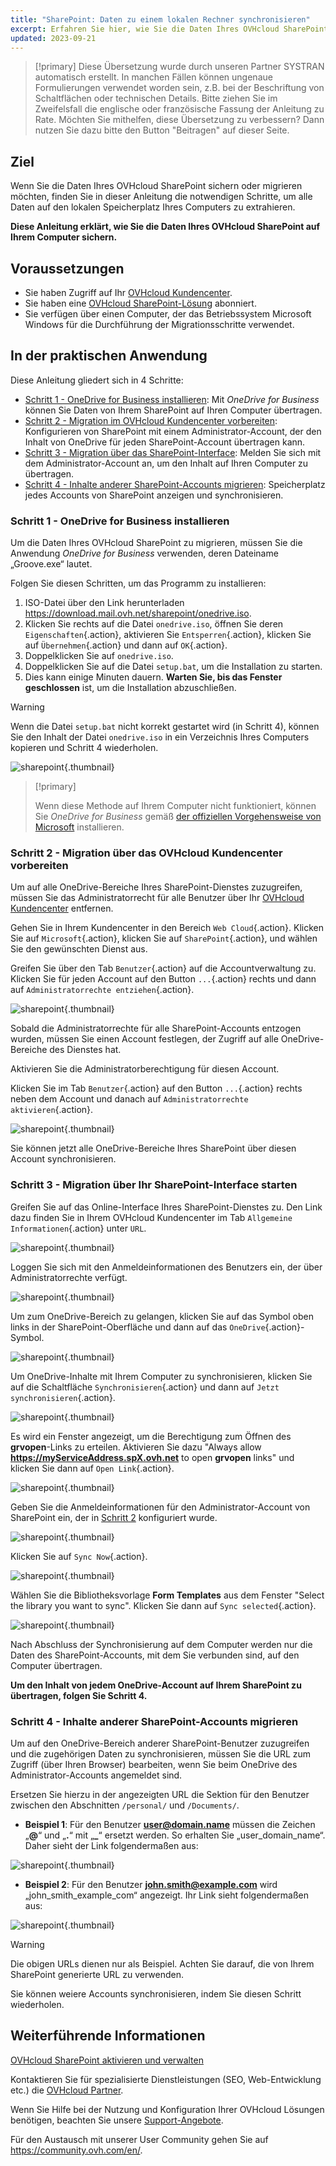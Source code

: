 ```yaml
---
title: "SharePoint: Daten zu einem lokalen Rechner synchronisieren"
excerpt: Erfahren Sie hier, wie Sie die Daten Ihres OVHcloud SharePoint abrufen und auf Ihrem Computer sichern können
updated: 2023-09-21
---
```


> [!primary]
> Diese Übersetzung wurde durch unseren Partner SYSTRAN automatisch erstellt. In manchen Fällen können ungenaue Formulierungen verwendet worden sein, z.B. bei der Beschriftung von Schaltflächen oder technischen Details. Bitte ziehen Sie im Zweifelsfall die englische oder französische Fassung der Anleitung zu Rate. Möchten Sie mithelfen, diese Übersetzung zu verbessern? Dann nutzen Sie dazu bitte den Button "Beitragen" auf dieser Seite.
>

## Ziel

Wenn Sie die Daten Ihres OVHcloud SharePoint sichern oder migrieren möchten, finden Sie in dieser Anleitung die notwendigen Schritte, um alle Daten auf den lokalen Speicherplatz Ihres Computers zu extrahieren.

**Diese Anleitung erklärt, wie Sie die Daten Ihres OVHcloud SharePoint auf Ihrem Computer sichern.**

## Voraussetzungen

- Sie haben Zugriff auf Ihr [OVHcloud Kundencenter](https://www.ovh.com/auth/?action=gotomanager&from=https://www.ovh.de/&ovhSubsidiary=de).
- Sie haben eine [OVHcloud SharePoint-Lösung](https://www.ovhcloud.com/de/collaborative-tools/sharepoint/) abonniert.
- Sie verfügen über einen Computer, der das Betriebssystem Microsoft Windows für die Durchführung der Migrationsschritte verwendet.

## In der praktischen Anwendung

Diese Anleitung gliedert sich in 4 Schritte:

- [Schritt 1 - OneDrive for Business installieren](#installonedrive): Mit *OneDrive for Business* können Sie Daten von Ihrem SharePoint auf Ihren Computer übertragen.
- [Schritt 2 - Migration im OVHcloud Kundencenter vorbereiten](#controlpanelconfig): Konfigurieren von SharePoint mit einem Administrator-Account, der den Inhalt von OneDrive für jeden SharePoint-Account übertragen kann.
- [Schritt 3 - Migration über das SharePoint-Interface](#migrationignition): Melden Sie sich mit dem Administrator-Account an, um den Inhalt auf Ihren Computer zu übertragen.
- [Schritt 4 - Inhalte anderer SharePoint-Accounts migrieren](#migrationother): Speicherplatz jedes Accounts von SharePoint anzeigen und synchronisieren.

### Schritt 1 - OneDrive for Business installieren <a name="installonedrive"></a>

Um die Daten Ihres OVHcloud SharePoint zu migrieren, müssen Sie die Anwendung *OneDrive for Business* verwenden, deren Dateiname „Groove.exe“ lautet.

Folgen Sie diesen Schritten, um das Programm zu installieren:

1. ISO-Datei über den Link herunterladen <https://download.mail.ovh.net/sharepoint/onedrive.iso>.
2. Klicken Sie rechts auf die Datei `onedrive.iso`, öffnen Sie deren `Eigenschaften`{.action}, aktivieren Sie `Entsperren`{.action}, klicken Sie auf `Übernehmen`{.action} und dann auf `OK`{.action}.
3. Doppelklicken Sie auf `onedrive.iso`.
4. Doppelklicken Sie auf die Datei `setup.bat`, um die Installation zu starten.
5. Dies kann einige Minuten dauern. **Warten Sie, bis das Fenster geschlossen** ist, um die Installation abzuschließen.

> [!warning]
>
> Wenn die Datei `setup.bat` nicht korrekt gestartet wird (in Schritt 4), können Sie den Inhalt der Datei `onedrive.iso` in ein Verzeichnis Ihres Computers kopieren und Schritt 4 wiederholen.

![sharepoint](images/sharepoint-eol-00.gif){.thumbnail}

> [!primary]
>
> Wenn diese Methode auf Ihrem Computer nicht funktioniert, können Sie *OneDrive for Business* gemäß [der offiziellen Vorgehensweise von Microsoft](https://learn.microsoft.com/sharepoint/install-previous-sync-app#install-groove-exe-with-office-2016) installieren.

### Schritt 2 - Migration über das OVHcloud Kundencenter vorbereiten <a name="controlpanelconfig"></a>

Um auf alle OneDrive-Bereiche Ihres SharePoint-Dienstes zuzugreifen, müssen Sie das Administratorrecht für alle Benutzer über Ihr [OVHcloud Kundencenter](https://www.ovh.com/auth/?action=gotomanager&from=https://www.ovh.de/&ovhSubsidiary=de) entfernen.

Gehen Sie in Ihrem Kundencenter in den Bereich `Web Cloud`{.action}. Klicken Sie auf `Microsoft`{.action}, klicken Sie auf `SharePoint`{.action}, und wählen Sie den gewünschten Dienst aus.

Greifen Sie über den Tab `Benutzer`{.action} auf die Accountverwaltung zu. Klicken Sie für jeden Account auf den Button `...`{.action} rechts und dann auf `Administratorrechte entziehen`{.action}.

![sharepoint](images/sharepoint-eol-01.png){.thumbnail}

Sobald die Administratorrechte für alle SharePoint-Accounts entzogen wurden, müssen Sie einen Account festlegen, der Zugriff auf alle OneDrive-Bereiche des Dienstes hat.

Aktivieren Sie die Administratorberechtigung für diesen Account.

Klicken Sie im Tab `Benutzer`{.action} auf den Button `...`{.action} rechts neben dem Account und danach auf `Administratorrechte aktivieren`{.action}.

![sharepoint](images/sharepoint-eol-02.png){.thumbnail}

Sie können jetzt alle OneDrive-Bereiche Ihres SharePoint über diesen Account synchronisieren.

### Schritt 3 - Migration über Ihr SharePoint-Interface starten <a name="migrationignition"></a>

Greifen Sie auf das Online-Interface Ihres SharePoint-Dienstes zu. Den Link dazu finden Sie in Ihrem OVHcloud Kundencenter im Tab `Allgemeine Informationen`{.action} unter `URL`.

![sharepoint](images/sharepoint-eol-03.png){.thumbnail}

Loggen Sie sich mit den Anmeldeinformationen des Benutzers ein, der über Administratorrechte verfügt.

![sharepoint](images/sharepoint-eol-04.png){.thumbnail}

Um zum OneDrive-Bereich zu gelangen, klicken Sie auf das Symbol oben links in der SharePoint-Oberfläche und dann auf das `OneDrive`{.action}-Symbol.

![sharepoint](images/sharepoint-eol-05.png){.thumbnail}

Um OneDrive-Inhalte mit Ihrem Computer zu synchronisieren, klicken Sie auf die Schaltfläche `Synchronisieren`{.action} und dann auf `Jetzt synchronisieren`{.action}.

![sharepoint](images/sharepoint-eol-06.png){.thumbnail}

Es wird ein Fenster angezeigt, um die Berechtigung zum Öffnen des **grvopen**-Links zu erteilen. Aktivieren Sie dazu "Always allow **https://myServiceAddress.spX.ovh.net** to open **grvopen** links" und klicken Sie dann auf `Open Link`{.action}.

![sharepoint](images/sharepoint-eol-07.png){.thumbnail}

Geben Sie die Anmeldeinformationen für den Administrator-Account von SharePoint ein, der in [Schritt 2](#controlpanelconfig) konfiguriert wurde.

![sharepoint](images/sharepoint-eol-08.png){.thumbnail}

Klicken Sie auf `Sync Now`{.action}.

![sharepoint](images/sharepoint-eol-09.png){.thumbnail}

Wählen Sie die Bibliotheksvorlage **Form Templates** aus dem Fenster "Select the library you want to sync". Klicken Sie dann auf `Sync selected`{.action}.

![sharepoint](images/sharepoint-eol-10.png){.thumbnail}

Nach Abschluss der Synchronisierung auf dem Computer werden nur die Daten des SharePoint-Accounts, mit dem Sie verbunden sind, auf den Computer übertragen.

**Um den Inhalt von jedem OneDrive-Account auf Ihrem SharePoint zu übertragen, folgen Sie Schritt 4.**

### Schritt 4 - Inhalte anderer SharePoint-Accounts migrieren <a name="migrationother"></a>

Um auf den OneDrive-Bereich anderer SharePoint-Benutzer zuzugreifen und die zugehörigen Daten zu synchronisieren, müssen Sie die URL zum Zugriff (über Ihren Browser) bearbeiten, wenn Sie beim OneDrive des Administrator-Accounts angemeldet sind.

Ersetzen Sie hierzu in der angezeigten URL die Sektion für den Benutzer zwischen den Abschnitten `/personal/` und `/Documents/`.

- **Beispiel 1**: Für den Benutzer **user@domain.name** müssen die Zeichen „**@**“ und „**.**“ mit „**_**“ ersetzt werden. So erhalten Sie „user_domain_name“. Daher sieht der Link folgendermaßen aus:

![sharepoint](images/sharepoint-eol-11.png){.thumbnail}

- **Beispiel 2**: Für den Benutzer **john.smith@example.com** wird „john_smith_example_com“ angezeigt. Ihr Link sieht folgendermaßen aus:

![sharepoint](images/sharepoint-eol-12.png){.thumbnail}

> [!warning]
>
> Die obigen URLs dienen nur als Beispiel. Achten Sie darauf, die von Ihrem SharePoint generierte URL zu verwenden.

Sie können weiere Accounts synchronisieren, indem Sie diesen Schritt wiederholen.

## Weiterführende Informationen

[OVHcloud SharePoint aktivieren und verwalten](/pages/web_cloud/email_and_collaborative_solutions/microsoft_sharepoint/sharepoint_manage)

Kontaktieren Sie für spezialisierte Dienstleistungen (SEO, Web-Entwicklung etc.) die [OVHcloud Partner](https://partner.ovhcloud.com/de/directory/).

Wenn Sie Hilfe bei der Nutzung und Konfiguration Ihrer OVHcloud Lösungen benötigen, beachten Sie unsere [Support-Angebote](https://www.ovhcloud.com/de/support-levels/).

Für den Austausch mit unserer User Community gehen Sie auf <https://community.ovh.com/en/>.
